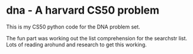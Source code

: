 # dna - A harvard CS50 problem

This is my CS50 python code for the DNA problem set.

The fun part was working out the list comprehension for the searchstr list. 
Lots of reading arohund and research to get this working.
